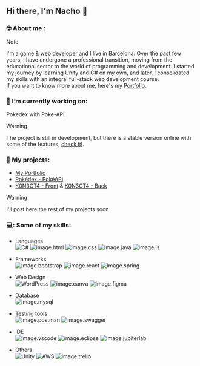 ## Hi there, I'm Nacho 👋

### 🤓 About me :
> [!NOTE]
> I'm a game & web developer and I live in Barcelona. Over the past few years, I have undergone a professional transition, moving from the educational sector to the world of programming and development. I started my journey by learning Unity and C# on my own, and later, I consolidated my skills with an integral full-stack web development course.  
> If you want to know more about me, here's my [Portfolio](https://ignacioalbiol.tech/).  

### 💾 I’m currently working on:
Pokedex with Poke-API.
> [!WARNING]
> The project is still in development, but there is a stable version online with some of the features, [check it!](https://pokedex-iap.netlify.app/).  

### 🎯 My projects:
- [My Portfolio](https://ignacioalbiol.tech/)
- [Pokédex - PokéAPI](https://pokedex-iap.netlify.app/)
- [K0N3CT4 - Front](https://github.com/nachoa88/KoNeCTaReact) & [K0N3CT4 - Back](https://github.com/nachoa88/KoNeCTaSpringBoot)
    
> [!WARNING]
> I'll post here the rest of my projects soon.

### 💻: Some of my skills:
- Languages  
![C#](https://img.shields.io/badge/c%23-%23239120.svg?style=for-the-badge&logo=c-sharp&logoColor=white)
![image.html](https://img.shields.io/badge/HTML5-E34F26?style=for-the-badge&logo=html5&logoColor=white)
![image.css](https://img.shields.io/badge/CSS3-1572B6?style=for-the-badge&logo=css3&logoColor=white)
![image.java](https://img.shields.io/badge/Java-orange?style=for-the-badge&logo=java&logoColor=white&labelColor=orange&color=orange)
![image.js](https://img.shields.io/badge/JavaScript-323330?style=for-the-badge&logo=javascript&logoColor=F7DF1E)  

- Frameworks  
![image.bootstrap](https://img.shields.io/badge/Bootstrap-563D7C?style=for-the-badge&logo=bootstrap&logoColor=white)
![image.react](https://img.shields.io/badge/React-20232A?style=for-the-badge&logo=react&logoColor=61DAFB)
![image.spring](https://img.shields.io/badge/Spring-6DB33F?style=for-the-badge&logo=spring&logoColor=white)  

- Web Design  
![WordPress](https://img.shields.io/badge/WordPress-%23117AC9.svg?style=for-the-badge&logo=WordPress&logoColor=white)
![image.canva](https://img.shields.io/badge/Canva-%2300C4CC.svg?&style=for-the-badge&logo=Canva&logoColor=white)
![image.figma](https://img.shields.io/badge/Figma-F24E1E?style=for-the-badge&logo=figma&logoColor=white)  

- Database  
![image.mysql](https://img.shields.io/badge/MySQL-005C84?style=for-the-badge&logo=mysql&logoColor=white)  

- Testing tools  
![image.postman](https://img.shields.io/badge/Postman-FF6C37?style=for-the-badge&logo=Postman&logoColor=white)
![image.swagger](https://img.shields.io/badge/Swagger-85EA2D?style=for-the-badge&logo=Swagger&logoColor=white)  

- IDE  
![image.vscode](https://img.shields.io/badge/VSCode-0078D4?style=for-the-badge&logo=visual%20studio%20code&logoColor=white)
![image.eclipse](https://img.shields.io/badge/Eclipse-2C2255?style=for-the-badge&logo=eclipse&logoColor=white)
![image.jupiterlab](https://img.shields.io/badge/Jupyter-F37626.svg?&style=for-the-badge&logo=Jupyter&logoColor=white)  

- Others  
![Unity](https://img.shields.io/badge/unity-%23000000.svg?style=for-the-badge&logo=unity&logoColor=white)
![AWS](https://img.shields.io/badge/AWS-%23FF9900.svg?style=for-the-badge&logo=amazon-aws&logoColor=white)
![image.trello](https://img.shields.io/badge/Trello-0052CC?style=for-the-badge&logo=trello&logoColor=white)

<!--
### :bar_chart: Most Used Languages:

![Nacho's GitHub Languages](https://github-readme-stats.vercel.app/api/top-langs/?username=nachoa88&theme=merko)
-->


<!--
**nachoa88/nachoa88** is a ✨ _special_ ✨ repository because its `README.md` (this file) appears on your GitHub profile.

Here are some ideas to get you started:

- 🔭 I’m currently working on ...
- 🌱 I’m currently learning ...
- 👯 I’m looking to collaborate on ...
- 🤔 I’m looking for help with ...
- 💬 Ask me about ...
- 📫 How to reach me: ...
- 😄 Pronouns: ...
- ⚡ Fun fact: ...
-->
